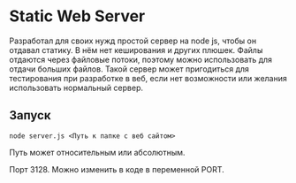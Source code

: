 # Static Web Server
Разработал для своих нужд простой сервер на node js, чтобы он отдавал статику. В нём нет кеширования и других плюшек. Файлы отдаются через файловые потоки, поэтому можно использовать для отдачи больших файлов.
Такой сервер может пригодиться для тестирования при разработке в веб, если нет возможности или желания использовать нормальный сервер.

## Запуск

```
node server.js <Путь к папке с веб сайтом>
```
Путь может относительным или абсолютным.

Порт 3128. Можно изменить в коде в переменной PORT.